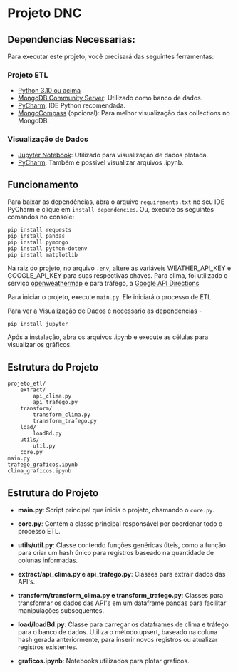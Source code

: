 # Projeto DNC

## Dependencias Necessarias:
Para executar este projeto, você precisará das seguintes ferramentas:
### Projeto ETL
- [Python 3.10 ou acima](https://www.python.org/downloads/release/python-3100/)
- [MongoDB Community Server](https://www.mongodb.com/try/download/community): Utilizado como banco de dados.
- [PyCharm](https://www.jetbrains.com/pt-br/pycharm/): IDE Python recomendada.
- [MongoCompass](https://www.mongodb.com/pt-br/products/tools/compass) (opcional): Para melhor visualização das collections no MongoDB.
### Visualização de Dados
- [Jupyter Notebook](https://jupyter.org/): Utilizado para visualização de dados plotada.
- [PyCharm](https://www.jetbrains.com/pt-br/pycharm/): Também é possível visualizar arquivos .ipynb.

## Funcionamento

Para baixar as dependências, abra o arquivo `requirements.txt` no seu IDE PyCharm e clique em `install dependencies`. Ou, execute os seguintes comandos no console:
```plaintext
pip install requests
pip install pandas
pip install pymongo
pip install python-dotenv
pip install matplotlib
```
Na raiz do projeto, no arquivo `.env`, altere as variáveis WEATHER_API_KEY e GOOGLE_API_KEY para suas respectivas chaves. Para clima, foi utilizado o serviço  [openweathermap](https://openweathermap.org/api) e para tráfego, a [Google API Directions](https://developers.google.com/maps/documentation/directions/overview?hl=pt-br)

Para iniciar o projeto, execute `main.py`. Ele iniciará o processo de ETL.

Para ver a Visualização de Dados é necessario as dependencias -
```plaintext
pip install jupyter
```
Após a instalação, abra os arquivos .ipynb e execute as células para visualizar os gráficos.


## Estrutura do Projeto

```plaintext
projeto_etl/
    extract/
        api_clima.py
        api_trafego.py
    transform/
        transform_clima.py
        transform_trafego.py
    load/
        loadBd.py
    utils/
        util.py
    core.py
main.py
trafego_graficos.ipynb
clima_graficos.ipynb

```

## Estrutura do Projeto

- **main.py**: Script principal que inicia o projeto, chamando o `core.py`.

- **core.py**: Contém a classe principal responsável por coordenar todo o processo ETL.

- **utils/util.py**: Classe contendo funções genéricas úteis, como a função para criar um hash único para registros baseado na quantidade de colunas informadas.

- **extract/api_clima.py e api_trafego.py**: Classes para extrair dados das API's.

- **transform/transform_clima.py e transform_trafego.py**: Classes para transformar os dados das API's em um dataframe pandas para facilitar manipulações subsequentes.

- **load/loadBd.py**: Classe para carregar os dataframes de clima e tráfego para o banco de dados. Utiliza o método upsert, baseado na coluna hash gerada anteriormente, para inserir novos registros ou atualizar registros existentes.

- **graficos.ipynb**: Notebooks utilizados para plotar graficos. 




